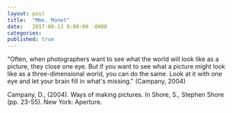 ```yaml
---
layout: post
title:  "Mme. Monet"
date:   2017-06-13 9:00:00 -0400
categories: 
published: true
---
```


"Often, when photographers want to see what the world will look like as a picture, they close one eye. But if you want to see what a picture might look like as a three-dimensional world, you can do the same. Look at it with one eye and let your brain fill in what's missing." (Campany, 2004)

Campany, D., (2004). Ways of making pictures. In Shore, S., Stephen Shore (pp. 23-55). New York: Aperture.
